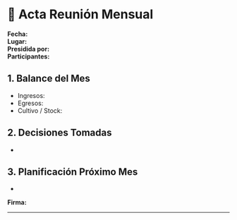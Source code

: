 # 📄 Acta Reunión Mensual

**Fecha:**  
**Lugar:**  
**Presidida por:**  
**Participantes:**  

## 1. Balance del Mes
- Ingresos:
- Egresos:
- Cultivo / Stock:

## 2. Decisiones Tomadas
-  

## 3. Planificación Próximo Mes
-  

**Firma:**  
___________________  
